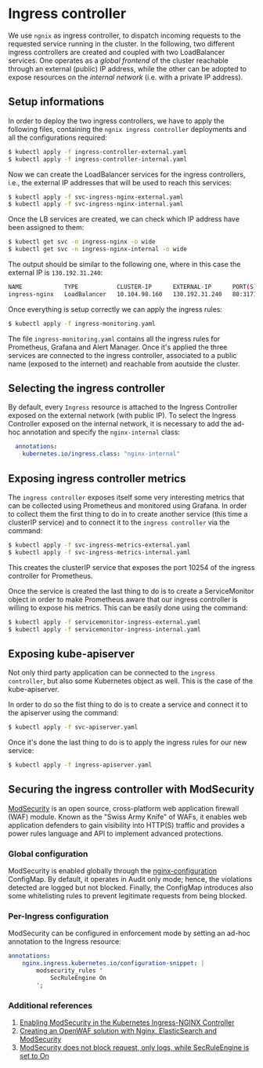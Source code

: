 # Ingress controller

We use `ngnix` as ingress controller, to dispatch incoming requests to the requested service running in the cluster.
In the following, two different ingress controllers are created and coupled with two LoadBalancer services. One operates as a *global frontend* of the cluster reachable through an external (public) IP address, while the other can be adopted to expose resources on the *internal network* (i.e. with a private IP address).


## Setup informations
In order to deploy the two ingress controllers, we have to apply the following files, containing the `ngnix ingress controller` deployments and all the configurations required:

```sh
$ kubectl apply -f ingress-controller-external.yaml
$ kubectl apply -f ingress-controller-internal.yaml
```

Now we can create the LoadBalancer services for the ingress controllers, i.e., the external IP addresses that will be used to reach this services:

```sh
$ kubectl apply -f svc-ingress-nginx-external.yaml
$ kubectl apply -f svc-ingress-nginx-internal.yaml
```

Once the LB services are created, we can check which IP address have been assigned to them:

```sh
$ kubectl get svc -n ingress-nginx -o wide
$ kubectl get svc -n ingress-nginx-internal -o wide
```

The output should be similar to the following one, where in this case the external IP is `130.192.31.240`:

```sh
NAME            TYPE           CLUSTER-IP      EXTERNAL-IP      PORT(S)                                     AGE
ingress-nginx   LoadBalancer   10.104.98.160   130.192.31.240   80:31718/TCP,443:30654/TCP,4443:30423/TCP   60m
```

Once everything is setup correctly we can apply the ingress rules:

```sh
$ kubectl apply -f ingress-monitoring.yaml
```

The file `ingress-monitoring.yaml` contains all the ingress rules for Prometheus, Grafana and Alert Manager. Once it's applied the three services are connected to the ingress controller, associated to a public name (exposed to the internet) and reachable from aoutside the cluster.

## Selecting the ingress controller
By default, every `Ingress` resource is attached to the Ingress Controller exposed on the external network (with public IP). To select the Ingress Controller exposed on the internal network, it is necessary to add the ad-hoc annotation and specify the `nginx-internal` class:
```yaml
  annotations:
    kubernetes.io/ingress.class: "nginx-internal"
```

## Exposing ingress controller metrics
The `ingress controller` exposes itself some very interesting metrics that can be collected using Prometheus and monitored using Grafana. In order to collect them the first thing to do in to create another service (this time a clusterIP service) and to connect it to the `ingress controller` via the command:

```sh
$ kubectl apply -f svc-ingress-metrics-external.yaml
$ kubectl apply -f svc-ingress-metrics-internal.yaml
```

This creates the clusterIP service that exposes the port 10254 of the ingress controller for Prometheus.

Once the service is created the last thing to do is to create a ServiceMonitor object in order to make Prometheus aware that our ingress controller is willing to expose his metrics. This can be easily done using the command:

```sh
$ kubectl apply -f servicemonitor-ingress-external.yaml
$ kubectl apply -f servicemonitor-ingress-internal.yaml
```

## Exposing kube-apiserver
Not only third party application can be connected to the `ingress controller`, but also some Kubernetes object as well. This is the case of the kube-apiserver.

In order to do so the fist thing to do is to create a service and connect it to the apiserver using the command:

```sh
$ kubectl apply -f svc-apiserver.yaml
```

Once it's done the last thing to do is to apply the ingress rules for our new service:

```sh
$ kubectl apply -f ingress-apiserver.yaml
```

## Securing the ingress controller with ModSecurity

[ModSecurity](https://modsecurity.org/) is an open source, cross-platform web application firewall (WAF) module. Known as the "Swiss Army Knife" of WAFs, it enables web application defenders to gain visibility into HTTP(S) traffic and provides a power rules language and API to implement advanced protections.

### Global configuration
ModSecurity is enabled globally through the [nginx-configuration](mandatory.yaml) ConfigMap. By default, it operates in Audit only mode; hence, the violations detected are logged but not blocked. Finally, the ConfigMap introduces also some whitelisting rules to prevent legitimate requests from being blocked.

### Per-Ingress configuration
ModSecurity can be configured in enforcement mode by setting an ad-hoc annotation to the Ingress resource:
```yaml
annotations:
    nginx.ingress.kubernetes.io/configuration-snippet: |
        modsecurity_rules '
            SecRuleEngine On
        ';
```

### Additional references
1. [Enabling ModSecurity in the Kubernetes Ingress-NGINX Controller](https://medium.com/@awkwardferny/enabling-modsecurity-in-the-kubernetes-ingress-nginx-controller-111f9c877998)
2. [Creating an OpenWAF solution with Nginx, ElasticSearch and ModSecurity](https://karlstoney.com/2018/02/23/nginx-ingress-modsecurity-and-secchatops/)
3. [ModSecurity does not block request, only logs, while SecRuleEngine is set to On](https://github.com/kubernetes/ingress-nginx/issues/4385)